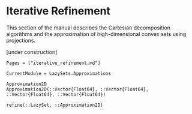 # Iterative Refinement

This section of the manual describes the Cartesian decomposition algorithms and
the approximation of high-dimensional convex sets using projections.

[under construction]

```@contents
Pages = ["iterative_refinement.md"]
```

```@meta
CurrentModule = LazySets.Approximations
```

```@docs
Approximation2D
Approximation2D(::Vector{Float64}, ::Vector{Float64}, ::Vector{Float64}, ::Vector{Float64})
```

```@docs
refine(::LazySet, ::Approximation2D)
```

